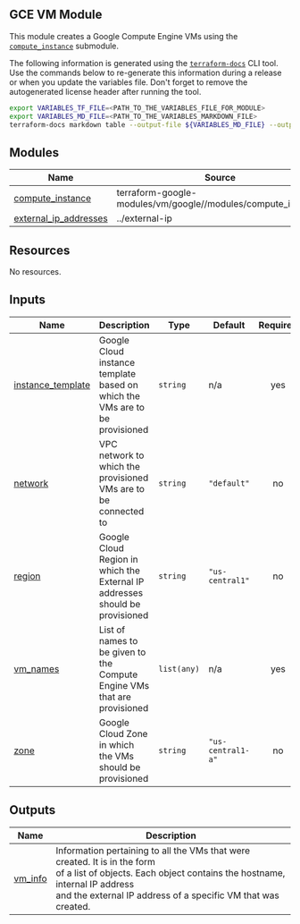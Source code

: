 ## GCE VM Module

This module creates a Google Compute Engine VMs using the [`compute_instance`](https://registry.terraform.io/modules/terraform-google-modules/vm/google/latest/submodules/compute_instance) submodule.

The following information is generated using the
[`terraform-docs`](https://github.com/terraform-docs/terraform-docs)
CLI tool. Use the commands below to re-generate this information during a
release or when you update the variables file. Don't forget to remove the
autogenerated license header after running the tool. 

```sh
export VARIABLES_TF_FILE=<PATH_TO_THE_VARIABLES_FILE_FOR_MODULE>
export VARIABLES_MD_FILE=<PATH_TO_THE_VARIABLES_MARKDOWN_FILE>
terraform-docs markdown table --output-file ${VARIABLES_MD_FILE} --output-mode inject ${VARIABLES_TF_FILE}
```

<!-- BEGIN_TF_DOCS -->
## Modules

| Name | Source | Version |
|------|--------|---------|
| <a name="module_compute_instance"></a> [compute\_instance](#module\_compute\_instance) | terraform-google-modules/vm/google//modules/compute_instance | ~> 7.6.0 |
| <a name="module_external_ip_addresses"></a> [external\_ip\_addresses](#module\_external\_ip\_addresses) | ../external-ip | n/a |

## Resources

No resources.

## Inputs

| Name | Description | Type | Default | Required |
|------|-------------|------|---------|:--------:|
| <a name="input_instance_template"></a> [instance\_template](#input\_instance\_template) | Google Cloud instance template based on which the VMs are to be provisioned | `string` | n/a | yes |
| <a name="input_network"></a> [network](#input\_network) | VPC network to which the provisioned VMs are to be connected to | `string` | `"default"` | no |
| <a name="input_region"></a> [region](#input\_region) | Google Cloud Region in which the External IP addresses should be provisioned | `string` | `"us-central1"` | no |
| <a name="input_vm_names"></a> [vm\_names](#input\_vm\_names) | List of names to be given to the Compute Engine VMs that are provisioned | `list(any)` | n/a | yes |
| <a name="input_zone"></a> [zone](#input\_zone) | Google Cloud Zone in which the VMs should be provisioned | `string` | `"us-central1-a"` | no |

## Outputs

| Name | Description |
|------|-------------|
| <a name="output_vm_info"></a> [vm\_info](#output\_vm\_info) | Information pertaining to all the VMs that were created. It is in the form<br>    of a list of objects. Each object contains the hostname, internal IP address<br>    and the external IP address of a specific VM that was created. |
<!-- END_TF_DOCS -->
